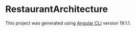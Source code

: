 # RestaurantArchitecture

This project was generated using [Angular CLI](https://github.com/angular/angular-cli) version 19.1.1.

